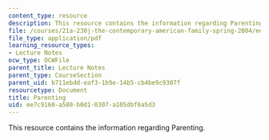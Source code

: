 ```yaml
---
content_type: resource
description: This resource contains the information regarding Parenting.
file: /courses/21a-230j-the-contemporary-american-family-spring-2004/ee7c9160a580b0d10307a105dbf6a5d3_MIT21A_230JS04_parenting.pdf
file_type: application/pdf
learning_resource_types:
- Lecture Notes
ocw_type: OCWFile
parent_title: Lecture Notes
parent_type: CourseSection
parent_uid: b711ebdd-eaf3-1b9e-14b5-cb4be9c9307f
resourcetype: Document
title: Parenting
uid: ee7c9160-a580-b0d1-0307-a105dbf6a5d3
---
```

This resource contains the information regarding Parenting.

